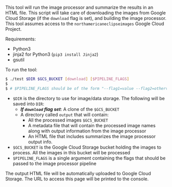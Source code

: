 This tool will run the image processor and summarize the results in an HTML file. This script 
will take care of downloading the images from Google Cloud Storage (if the `download` flag is set), 
and building the image processor. This tool assumes access to the `northamericaneclipseimages` 
Google Cloud Project.

Requirements:

- Python3
- jinja2 for Python3 (`pip3 install Jinja2`)
- gsutil

To run the tool:

```bash
$ ./test $DIR $GCS_BUCKET [download] [$PIPELINE_FLAGS]
$
$ # $PIPELINE_FLAGS should be of the form "--flag1=value --flag2=othervalue"
```

- `$DIR` is the directory to use for image/data storage. The following will be saved into `DIR`:
   - ***If `download` flag set***: A clone of the `$GCS_BUCKET`
   - A directory called `output` that will contain:
     - All the processed images `$GCS_BUCKET`
     - A metadata file that will contain the processed image names along with output information from the image processor
     - An HTML file that includes summarizes the image processor output info.
- `$GCS_BUCKET` is the Google Cloud Storage bucket holding the images to process. All the images in this bucket will
be processed
- `$PIPELINE_FLAGS` is a single argument containing the flags that should be passed to the image processor pipeline

The output HTML file will be automatically uploaded to Google Cloud Storage. The URL to access this page 
will be printed to the console.
